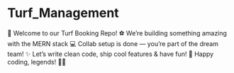 # Turf_Management
🌿 Welcome to our Turf Booking Repo! ⚽ We’re building something amazing with the MERN stack 💻 Collab setup is done — you’re part of the dream team! ✨ Let’s write clean code, ship cool features &amp; have fun! 🎉 Happy coding, legends! 💖🚀
